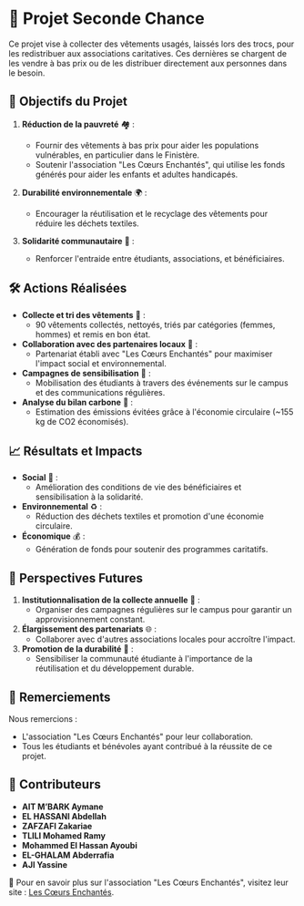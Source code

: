 # 🌟 Projet Seconde Chance

Ce projet vise à collecter des vêtements usagés, laissés lors des trocs, pour les redistribuer aux associations caritatives. Ces dernières se chargent de les vendre à bas prix ou de les distribuer directement aux personnes dans le besoin.

## 🎯 Objectifs du Projet
1. **Réduction de la pauvreté** 🏘️ :
   - Fournir des vêtements à bas prix pour aider les populations vulnérables, en particulier dans le Finistère.
   - Soutenir l'association "Les Cœurs Enchantés", qui utilise les fonds générés pour aider les enfants et adultes handicapés.
   
2. **Durabilité environnementale** 🌍 :
   - Encourager la réutilisation et le recyclage des vêtements pour réduire les déchets textiles.
   
3. **Solidarité communautaire** 🤝 :
   - Renforcer l'entraide entre étudiants, associations, et bénéficiaires.

## 🛠️ Actions Réalisées
- **Collecte et tri des vêtements** 👕 :
  - 90 vêtements collectés, nettoyés, triés par catégories (femmes, hommes) et remis en bon état.
- **Collaboration avec des partenaires locaux** 🤝 :
  - Partenariat établi avec "Les Cœurs Enchantés" pour maximiser l'impact social et environnemental.
- **Campagnes de sensibilisation** 📢 :
  - Mobilisation des étudiants à travers des événements sur le campus et des communications régulières.
- **Analyse du bilan carbone** 🌿 :
  - Estimation des émissions évitées grâce à l'économie circulaire (~155 kg de CO2 économisés).

## 📈 Résultats et Impacts
- **Social** 🏡 :
  - Amélioration des conditions de vie des bénéficiaires et sensibilisation à la solidarité.
- **Environnemental** ♻️ :
  - Réduction des déchets textiles et promotion d'une économie circulaire.
- **Économique** 💰 :
  - Génération de fonds pour soutenir des programmes caritatifs.

## 🚀 Perspectives Futures
1. **Institutionnalisation de la collecte annuelle** 📅 :
   - Organiser des campagnes régulières sur le campus pour garantir un approvisionnement constant.
2. **Élargissement des partenariats** 🌐 :
   - Collaborer avec d'autres associations locales pour accroître l'impact.
3. **Promotion de la durabilité** 🌟 :
   - Sensibiliser la communauté étudiante à l'importance de la réutilisation et du développement durable.

## 💖 Remerciements
Nous remercions :
- L'association "Les Cœurs Enchantés" pour leur collaboration.
- Tous les étudiants et bénévoles ayant contribué à la réussite de ce projet.

## 👥 Contributeurs
- **AIT M’BARK Aymane**  
- **EL HASSANI Abdellah**  
- **ZAFZAFI Zakariae**  
- **TLILI Mohamed Ramy**  
- **Mohammed El Hassan Ayoubi**  
- **EL-GHALAM Abderrafia**  
- **AJI Yassine**

📌 Pour en savoir plus sur l'association "Les Cœurs Enchantés", visitez leur site : [Les Cœurs Enchantés](https://www.lescoeursenchantes.fr/). 
